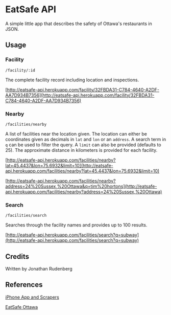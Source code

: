 # EatSafe API

A simple little app that describes the safety of Ottawa's restaurants in JSON.

## Usage

### Facility
    /facility/:id
The complete facility record including location and inspections.

[http://eatsafe-api.herokuapp.com/facility/32FBDA31-C784-4640-A2DF-AA7D934B7356](http://eatsafe-api.herokuapp.com/facility/32FBDA31-C784-4640-A2DF-AA7D934B7356)

### Nearby
    /facilities/nearby
A list of facilities near the location given. The location can either be
coordinates given as decimals in `lat` and `lon` or an `address`. A search term
in `q` can be used to filter the query. A `limit` can also be provided (defaults
to 25). The approximate distance in kilometers is provided for each facility.

[http://eatsafe-api.herokuapp.com/facilities/nearby?lat=45.4437&lon=75.6932&limit=10](http://eatsafe-api.herokuapp.com/facilities/nearby?lat=45.4437&lon=75.6932&limit=10)

[http://eatsafe-api.herokuapp.com/facilities/nearby?address=24%20Sussex,%20Ottawa&q=tim%20hortons](http://eatsafe-api.herokuapp.com/facilities/nearby?address=24%20Sussex,%20Ottawa)

### Search
    /facilities/search
Searches through the facility names and provides up to 100 results.

[http://eatsafe-api.herokuapp.com/facilities/search?q=subway](http://eatsafe-api.herokuapp.com/facilities/search?q=subway)

## Credits

Written by Jonathan Rudenberg

## References

[iPhone App and Scrapers](http://github.com/christaggart/EatSafeOttawaAPI)

[EatSafe Ottawa](http://www.ottawa.ca/residents/health/inspections/index_en.html)
